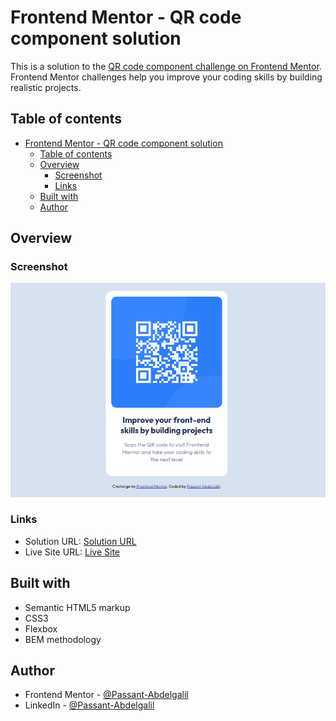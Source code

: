 # Frontend Mentor - QR code component solution

This is a solution to the [QR code component challenge on Frontend Mentor](https://www.frontendmentor.io/challenges/qr-code-component-iux_sIO_H). Frontend Mentor challenges help you improve your coding skills by building realistic projects. 

## Table of contents

- [Frontend Mentor - QR code component solution](#frontend-mentor---qr-code-component-solution)
  - [Table of contents](#table-of-contents)
  - [Overview](#overview)
    - [Screenshot](#screenshot)
    - [Links](#links)
  - [Built with](#built-with)
  - [Author](#author)

## Overview

### Screenshot

![qr code component screenshot](./images/screenshot.png)

### Links

- Solution URL: [Solution URL](https://your-solution-url.com)
- Live Site URL: [Live Site](https://qrcode-component-preview.netlify.app/)


## Built with

- Semantic HTML5 markup
- CSS3
- Flexbox
- BEM methodology

## Author

- Frontend Mentor - [@Passant-Abdelgalil](https://www.frontendmentor.io/profile/Passant-Abdelgalil)
- LinkedIn - [@Passant-Abdelgalil](https://www.linkedin.com/in/passant-abdelgalil/)
